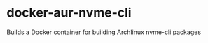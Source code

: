docker-aur-nvme-cli
===================
Builds a Docker container for building Archlinux nvme-cli packages
